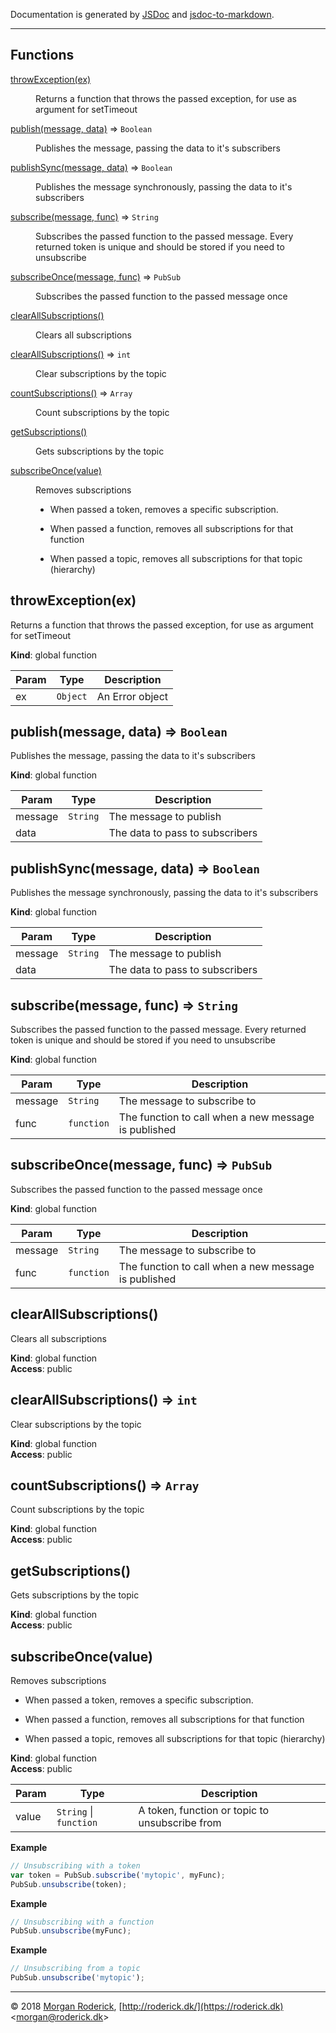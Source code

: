 Documentation is generated by [JSDoc](https://github.com/jsdoc3/jsdoc) and [jsdoc-to-markdown](https://github.com/jsdoc2md/jsdoc-to-markdown).

***

## Functions

<dl>
<dt><a href="#throwException">throwException(ex)</a></dt>
<dd><p>Returns a function that throws the passed exception, for use as argument for setTimeout</p>
</dd>
<dt><a href="#publish">publish(message, data)</a> ⇒ <code>Boolean</code></dt>
<dd><p>Publishes the message, passing the data to it&#39;s subscribers</p>
</dd>
<dt><a href="#publishSync">publishSync(message, data)</a> ⇒ <code>Boolean</code></dt>
<dd><p>Publishes the message synchronously, passing the data to it&#39;s subscribers</p>
</dd>
<dt><a href="#subscribe">subscribe(message, func)</a> ⇒ <code>String</code></dt>
<dd><p>Subscribes the passed function to the passed message. Every returned token is unique and should be stored if you need to unsubscribe</p>
</dd>
<dt><a href="#subscribeOnce">subscribeOnce(message, func)</a> ⇒ <code>PubSub</code></dt>
<dd><p>Subscribes the passed function to the passed message once</p>
</dd>
<dt><a href="#clearAllSubscriptions">clearAllSubscriptions()</a></dt>
<dd><p>Clears all subscriptions</p>
</dd>
<dt><a href="#clearAllSubscriptions">clearAllSubscriptions()</a> ⇒ <code>int</code></dt>
<dd><p>Clear subscriptions by the topic</p>
</dd>
<dt><a href="#countSubscriptions">countSubscriptions()</a> ⇒ <code>Array</code></dt>
<dd><p>Count subscriptions by the topic</p>
</dd>
<dt><a href="#getSubscriptions">getSubscriptions()</a></dt>
<dd><p>Gets subscriptions by the topic</p>
</dd>
<dt><a href="#subscribeOnce">subscribeOnce(value)</a></dt>
<dd><p>Removes subscriptions</p>
<ul>
<li><p>When passed a token, removes a specific subscription.</p>
</li>
<li><p>When passed a function, removes all subscriptions for that function</p>
</li>
<li><p>When passed a topic, removes all subscriptions for that topic (hierarchy)</p>
</li>
</ul>
</dd>
</dl>

<a name="throwException"></a>

## throwException(ex)
Returns a function that throws the passed exception, for use as argument for setTimeout

**Kind**: global function  

| Param | Type | Description |
| --- | --- | --- |
| ex | <code>Object</code> | An Error object |

<a name="publish"></a>

## publish(message, data) ⇒ <code>Boolean</code>
Publishes the message, passing the data to it's subscribers

**Kind**: global function  

| Param | Type | Description |
| --- | --- | --- |
| message | <code>String</code> | The message to publish |
| data |  | The data to pass to subscribers |

<a name="publishSync"></a>

## publishSync(message, data) ⇒ <code>Boolean</code>
Publishes the message synchronously, passing the data to it's subscribers

**Kind**: global function  

| Param | Type | Description |
| --- | --- | --- |
| message | <code>String</code> | The message to publish |
| data |  | The data to pass to subscribers |

<a name="subscribe"></a>

## subscribe(message, func) ⇒ <code>String</code>
Subscribes the passed function to the passed message. Every returned token is unique and should be stored if you need to unsubscribe

**Kind**: global function  

| Param | Type | Description |
| --- | --- | --- |
| message | <code>String</code> | The message to subscribe to |
| func | <code>function</code> | The function to call when a new message is published |

<a name="subscribeOnce"></a>

## subscribeOnce(message, func) ⇒ <code>PubSub</code>
Subscribes the passed function to the passed message once

**Kind**: global function  

| Param | Type | Description |
| --- | --- | --- |
| message | <code>String</code> | The message to subscribe to |
| func | <code>function</code> | The function to call when a new message is published |

<a name="clearAllSubscriptions"></a>

## clearAllSubscriptions()
Clears all subscriptions

**Kind**: global function  
**Access**: public  
<a name="clearAllSubscriptions"></a>

## clearAllSubscriptions() ⇒ <code>int</code>
Clear subscriptions by the topic

**Kind**: global function  
**Access**: public  
<a name="countSubscriptions"></a>

## countSubscriptions() ⇒ <code>Array</code>
Count subscriptions by the topic

**Kind**: global function  
**Access**: public  
<a name="getSubscriptions"></a>

## getSubscriptions()
Gets subscriptions by the topic

**Kind**: global function  
**Access**: public  
<a name="subscribeOnce"></a>

## subscribeOnce(value)
Removes subscriptions

- When passed a token, removes a specific subscription.

- When passed a function, removes all subscriptions for that function

- When passed a topic, removes all subscriptions for that topic (hierarchy)

**Kind**: global function  
**Access**: public  

| Param | Type | Description |
| --- | --- | --- |
| value | <code>String</code> \| <code>function</code> | A token, function or topic to unsubscribe from |

**Example**  
```js
// Unsubscribing with a token
var token = PubSub.subscribe('mytopic', myFunc);
PubSub.unsubscribe(token);
```
**Example**  
```js
// Unsubscribing with a function
PubSub.unsubscribe(myFunc);
```
**Example**  
```js
// Unsubscribing from a topic
PubSub.unsubscribe('mytopic');
```

 * * *

&copy; 2018 [Morgan Roderick](https://roderick.dk), [http://roderick.dk/](https://roderick.dk) <[morgan@roderick.dk](mailto:morgan@roderick.dk)>
